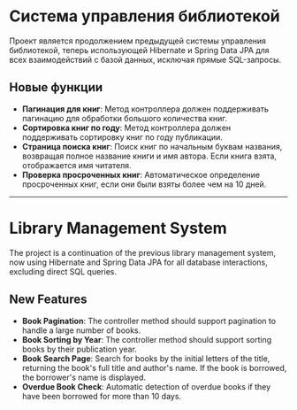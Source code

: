 # Система управления библиотекой

Проект является продолжением предыдущей системы управления библиотекой, теперь использующей Hibernate и Spring Data JPA для всех взаимодействий с базой данных, исключая прямые SQL-запросы.

## Новые функции
- **Пагинация для книг**: Метод контроллера должен поддерживать пагинацию для обработки большого количества книг.
- **Сортировка книг по году**: Метод контроллера должен поддерживать сортировку книг по году публикации.
- **Страница поиска книг**: Поиск книг по начальным буквам названия, возвращая полное название книги и имя автора. Если книга взята, отображается имя читателя.
- **Проверка просроченных книг**: Автоматическое определение просроченных книг, если они были взяты более чем на 10 дней.

---

# Library Management System

The project is a continuation of the previous library management system, now using Hibernate and Spring Data JPA for all database interactions, excluding direct SQL queries.

## New Features
- **Book Pagination**: The controller method should support pagination to handle a large number of books.
- **Book Sorting by Year**: The controller method should support sorting books by their publication year.
- **Book Search Page**: Search for books by the initial letters of the title, returning the book's full title and author's name. If the book is borrowed, the borrower's name is displayed.
- **Overdue Book Check**: Automatic detection of overdue books if they have been borrowed for more than 10 days.
